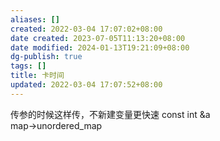 ```yaml
---
aliases: []
created: 2022-03-04 17:07:02+08:00
date created: 2023-07-05T11:13:20+08:00
date modified: 2024-01-13T19:21:09+08:00
dg-publish: true
tags: []
title: 卡时间
updated: 2022-03-04 17:07:52+08:00
---
```


传参的时候这样传，不新建变量更快速 const int &a  
map-\>unordered_map